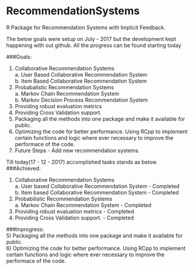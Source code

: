 # RecommendationSystems
R Package for Recommendation Systems with Implicit Feedback.

The below goals were setup on July - 2017 but the development kept happening with out github.
All the progress can be found starting today 

###Goals:
1) Collaborative Recommendation Systems  
    a. User Based Collaborative Recommendation System  
    b. Item Based Collaborative Recommendation System  
2) Probabalistic Recommendation Systems  
    a. Markov Chain Recommendation System  
    b. Markov Decision Process Recommendation System  
3) Providing robust evaluation metrics
4) Providing Cross Validation support.
5) Packaging all the methods into one package and make it available for public.
6) Optimizing the code for better performance. Using RCpp to implement certain functions and logic where ever necessary to improve the performace of the code.
7) Future Steps - Add new recommendation systems.

Till today(17 - 12 - 2017) accomplished tasks stands as below.  
###Achieved:
1) Collaborative Recommendation Systems  
    a. User based Collaborative Recommendation System - Completed  
    b. Item based Collaborative Recommendation System - Completed  
2) Probabilistic Recommendation Systems  
    a. Markov Chain Recommendation System             - Completed  
3) Providing robust evaluation metrics                - Completed  
4) Providing Cross Validation support.                - Completed    
      
        
###Inprogress:  
5) Packaging all the methods into one package and make it available for public.  
6) Optimizing the code for better performance. Using RCpp to implement certain functions and logic where ever necessary to improve the performace of the code.

